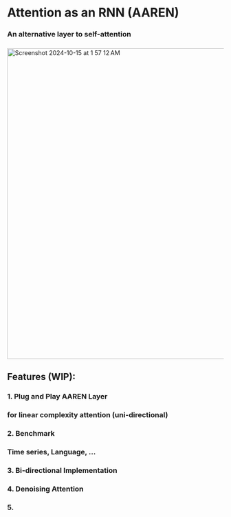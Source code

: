 
# Attention as an RNN (AAREN)
### An alternative layer to self-attention
### 
<img width="722" alt="Screenshot 2024-10-15 at 1 57 12 AM" src="https://github.com/user-attachments/assets/6a723546-8e74-4ee4-aa7e-f5707cb0e69f">


## Features (WIP):
### 
### 1. Plug and Play AAREN Layer
###    for linear complexity attention (uni-directional)
### 
### 2. Benchmark
###    Time series, Language, ...
###
### 3. Bi-directional Implementation
###
### 4. Denoising Attention
###
### 5. 


## 
